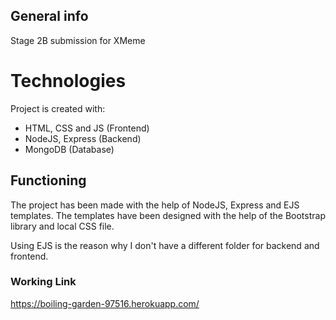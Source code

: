 ## General info
Stage 2B submission for XMeme
	
# Technologies
Project is created with:
* HTML, CSS and JS (Frontend)
* NodeJS, Express (Backend)
* MongoDB (Database)

## Functioning
The project has been made with the help of NodeJS, Express and EJS templates. The templates have been designed with the help of the Bootstrap library and local CSS file.

Using EJS is the reason why I don't have a different folder for backend and frontend.


### Working Link

https://boiling-garden-97516.herokuapp.com/

